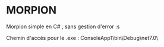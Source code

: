 # MORPION

Morpion simple en C# , sans gestion d'error :s 


Chemin d'accès pour le .exe : ConsoleApp1\bin\Debug\net7.0\